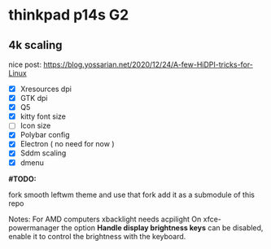 # thinkpad p14s G2

## 4k scaling

nice post: https://blog.yossarian.net/2020/12/24/A-few-HiDPI-tricks-for-Linux

- [x] Xresources dpi 
- [x] GTK dpi
- [x] Q5 
- [x] kitty font size
- [ ] Icon size
- [x] Polybar config
- [x] Electron ( no need for now )
- [x] Sddm scaling 
- [x] dmenu

**#TODO:**

fork smooth leftwm theme and use that fork
add it as a submodule of this repo


Notes:
For AMD computers xbacklight needs acpilight
On xfce-powermanager the option **Handle display brightness keys** can be disabled,
enable it to control the brightness with the keyboard.
